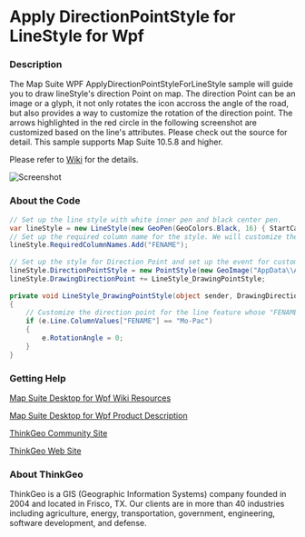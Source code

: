 # Apply DirectionPointStyle for LineStyle for Wpf

### Description

The Map Suite WPF ApplyDirectionPointStyleForLineStyle sample will guide you to draw lineStyle's direction Point on map. The direction Point can be an image or a glyph, it not only rotates the icon accross the angle of the road, but also provides a way to customize the rotation of the direction point. The arrows highlighted in the red circle in the following screenshot are customized based on the line's attributes. Please check out the source for detail. This sample supports Map Suite 10.5.8 and higher. 

Please refer to [Wiki](http://wiki.thinkgeo.com/wiki/map_suite_desktop_for_wpf) for the details.

![Screenshot](https://gitlab.com/thinkgeo/public/thinkgeo-desktop-maps/-/raw/support/v10/samples/wpf/ApplyDirectionalPointStyle/Screenshot.gif)

### About the Code


``` csharp
// Set up the line style with white inner pen and black center pen. 
var lineStyle = new LineStyle(new GeoPen(GeoColors.Black, 16) { StartCap = DrawingLineCap.Round, EndCap = DrawingLineCap.Round }, new GeoPen(GeoColors.White, 13) { StartCap = DrawingLineCap.Round, EndCap = DrawingLineCap.Round });
// Set up the required column name for the style. We will customize the line style based on this column value. 
lineStyle.RequiredColumnNames.Add("FENAME");
            
// Set up the style for Direction Point and set up the event for customization. 
lineStyle.DirectionPointStyle = new PointStyle(new GeoImage("AppData\\Arrow.png"));
lineStyle.DrawingDirectionPoint += LineStyle_DrawingPointStyle;
            
private void LineStyle_DrawingPointStyle(object sender, DrawingDirectionPointEventArgs e)
{
    // Customize the direction point for the line feature whose "FENAME" column equals to "Mo-Pac". 
    if (e.Line.ColumnValues["FENAME"] == "Mo-Pac")
    {
        e.RotationAngle = 0;
    }
}
```

### Getting Help

[Map Suite Desktop for Wpf Wiki Resources](http://wiki.thinkgeo.com/wiki/map_suite_desktop_for_wpf)

[Map Suite Desktop for Wpf Product Description](https://thinkgeo.com/ui-controls#desktop-platforms)

[ThinkGeo Community Site](http://community.thinkgeo.com/)

[ThinkGeo Web Site](http://www.thinkgeo.com)

### About ThinkGeo

ThinkGeo is a GIS (Geographic Information Systems) company founded in 2004 and located in Frisco, TX. Our clients are in more than 40 industries including agriculture, energy, transportation, government, engineering, software development, and defense.

